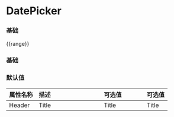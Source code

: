 # DatePicker

<!-- start -->

### 基础

<div class="code">
  <p>{{range}}</p>
  <m-switch :checked.sync="range"></m-switch>
  <p></p>
  <m-row :gutter="12">
    <m-col :span="8">
      <m-date-picker :mutiple="true" placeholder="请选择日期" type="date"></m-date-picker>
    </m-col>
    <m-col :span="16">
      <m-date-picker :range="true" placeholder="请选择日期" type="date"></m-date-picker>
    </m-col>
    <m-col :span="8">
      <m-date-picker :range="range" v-model="date1" placeholder="请选择日期" type="date"></m-date-picker>
    </m-col>
    <m-col :span="16">
      <m-date-picker :range="true" v-model="date11" placeholder="请选择日期" type="date"></m-date-picker>
    </m-col>
    <m-col :span="8">
      <m-date-picker :range="range" placeholder="请选择日期时间" type="datetime"></m-date-picker>
    </m-col>
    <m-col :span="16">
      <m-date-picker :range="true" placeholder="请选择日期" type="datetime"></m-date-picker>
    </m-col>
    <m-col :span="8">
      <m-date-picker :range="range" v-model="date2" placeholder="请选择日期时间" type="datetime"></m-date-picker>
    </m-col>
    <m-col :span="16">
      <m-date-picker :range="true" v-model="date21" placeholder="请选择日期" type="datetime"></m-date-picker>
    </m-col>
    <m-col :span="8">
      <m-date-picker :mutiple="true" :range="range" placeholder="请选择年份" type="year"></m-date-picker>
    </m-col>
    <m-col :span="16">
      <m-date-picker :range="true" placeholder="请选择日期" type="year"></m-date-picker>
    </m-col>
    <m-col :span="8">
      <m-date-picker :range="range" v-model="date3" placeholder="请选择年份" type="year"></m-date-picker>
    </m-col>
    <m-col :span="16">
      <m-date-picker :range="true" v-model="date31" placeholder="请选择日期" type="year"></m-date-picker>
    </m-col>
    <m-col :span="8">
      <m-date-picker :range="range" placeholder="请选择月份" type="month"></m-date-picker>
    </m-col>
    <m-col :span="16">
      <m-date-picker :range="true" placeholder="请选择日期" type="month"></m-date-picker>
    </m-col>
    <m-col :span="8">
      <m-date-picker :range="range" v-model="date4" placeholder="请选择月份" type="month"></m-date-picker>
    </m-col>
    <m-col :span="16">
      <m-date-picker :range="true" v-model="date41" placeholder="请选择日期" type="month"></m-date-picker>
    </m-col>
    <m-col :span="24">
      <m-date-picker :range="range" placeholder="请选择星期" type="week"></m-date-picker>
    </m-col>
    <m-col :span="24">
      <m-date-picker :range="range" v-model="date5" placeholder="请选择星期" type="week"></m-date-picker>
    </m-col>
    <m-col :span="8">
      <m-date-picker :range="range" placeholder="请选择时间" type="time"></m-date-picker>
    </m-col>
    <m-col :span="16">
      <m-date-picker :range="true" placeholder="请选择日期" type="time"></m-date-picker>
    </m-col>
    <m-col :span="8">
      <m-date-picker :range="range" v-model="date6" placeholder="请选择时间" type="time"></m-date-picker>
    </m-col>
    <m-col :span="16">
      <m-date-picker :range="true" v-model="date61" placeholder="请选择日期" type="time"></m-date-picker>
    </m-col>
    <m-col :span="8">
      <m-date-picker :range="range" placeholder="请选择季度" type="quart"></m-date-picker>
    </m-col>
    <m-col :span="24">
      <m-date-picker :range="range" v-model="date7" placeholder="请选择季度" type="quart"></m-date-picker>
    </m-col>
  </m-row>
</div>

<!-- end -->

<!-- start -->

### 基础

<div class="code">
</div>

<!-- end -->


<!-- start -->

### 默认值

|属性名称|描述<div style="width:160px;"></div>|可选值<div style="width:100px;"></div>|可选值<div style="width:40px;"></div>|
|:----|:---------|:-----|:----|
|Header|Title|Title|Title|

<!-- end -->

<script>
  var previews = document.querySelectorAll('.code')
  for (var i = 0; i < previews.length; i++) {
    new Vue({
      el: previews[i],
      data: function () {
        return {
          date1: '2021/6/5',
          date11: ['2021/6/5', '2021/6/24'],
          date2: '2021/7/5 12:00:00',
          date21: ['2021/7/5 12:00:00', '2021/7/16 12:00:00'],
          date3: '2020',
          date31: ['2020', '2056'],
          date4: '2020/4',
          date41: ['2020/4', '2023/12'],
          date5: '2021/32',
          date51: ['2021/32', '2021/44'],
          date6: '08:59:00',
          date61: ['08:59:00', '12:00:00'],
          date7: '2020/1',
          range: false
        }
      }
    })
  }
</script>